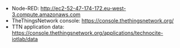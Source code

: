 - Node-RED: http://ec2-52-47-174-172.eu-west-3.compute.amazonaws.com
- TheThingsNetwork console: https://console.thethingsnetwork.org/
- TTN application data: https://console.thethingsnetwork.org/applications/technocite-iotlab/data
